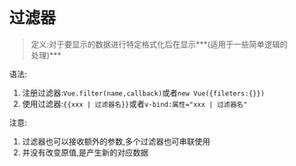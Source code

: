 # 过滤器

> 定义:对于要显示的数据进行特定格式化后在显示***(适用于一些简单逻辑的处理)***

语法:

1. 注册过滤器:`Vue.filter(name,callback)`或者`new Vue({fileters:{}})`
2. 使用过滤器:`{{xxx | 过滤器名}}`或者`v-bind:属性="xxx | 过滤器名"`

注意:

1. 过滤器也可以接收额外的参数,多个过滤器也可串联使用
2. 并没有改变原值,是产生新的对应数据